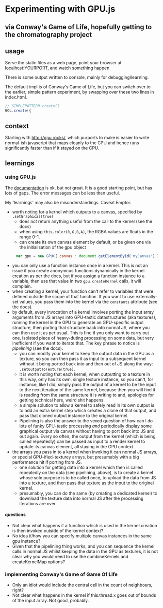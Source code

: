 # Experimenting with GPU.js
## via Conway's Game of Life, hopefully getting to the chromatography project

## usage

Serve the static files as a web page, point your browser at localhost:YOURPORT, and watch something happen.

There is some output written to console, mainly for debugging/learning.

The default impl is of Conway's Game of Life, but you can switch over to the earlier, simple pattern experiment, by swapping over these two lines in index.html.

```javascript
// SIMPLEPATTERN.create({
GOL.create({
```

## context

Starting with http://gpu.rocks/, which purports to make is easier to write normal-ish javascript that maps cleanly to the GPU and hence runs significantly faster than if it stayed on the CPU.

## learnings

### using GPU.js

The [documentation](https://github.com/gpujs/gpu.js#table-of-contents) is ok, but not great. It is a good starting point, but has lots of gaps. The error messages can be less than useful.

My 'learnings' may also be misunderstandings. Caveat Emptor.

* worth noting for a kernel which outputs to a canvas, specified by `.setGraphical(true)`
   * does not return anything useful from the call to the kernel (see the docs)
   * when using `this.color(R,G,B,A)`, the RGBA values are floats in the range 0-1.
   * can create its own canvas element by default, or be given one via the initialisation of the gpu object
```javascript
     var gpu = new GPU({ canvas : document.getElementById('myCanvas') });
```
* you can only use a function instance once in a kernel. This is not an issue if you create anonymous functions dynamically in the kernel creation as per the docs, but if you assign a function instance to a variable, then use that value in two `gpu.createKernel` calls, it will complain.
* when creating a kernel, your function can't refer to variables that were defined outside the scope of that function. If you want to use externally-set values, you pass them into the kernel via the `constants` attribute (see the docs).
* by default, every invocation of a kernel involves porting the input array arguments from JS arrays into GPU-tastic datastructures (aka textures), running the kernel in the GPU to generate an GPU-specific output structure, then porting that structure back into normal JS, where you can then use it as per usual. This is fine if you only want to carry out one, isolated piece of heavy-duting processing on some data, but very inefficient if you want to iterate that. The key phrase to notice is *pipelining* (see the docs).
   * you can modify your kernel to keep the output data in the GPU as a texture, so you can then pass it as input to a subsequent kernel without it being ported back into and then out of JS along the way: `.setOutputToTexture(true)`.
   * it is worth noting that each kernel, when outputting to a texture in this way, only has its own, single texture instance, so you can't, for instance, like I did, simply pass the output of a kernel to be the input to the next iteration of the same kernel, because then you will find it is reading from the same structure it is writing to and, apologies for getting technical here, weird shit happens.
   * a simple solution to allow a kernel to safely read in its own output is to add an extra kernel step which creates a clone of that output, and pass that cloned output instance to the original kernel.
   * Pipelining is also the answer to the vexed question of how can I do lots of funky GPU-tastic processing *and* periodically display some graphical output via canvas without having to port back into JS and out again. Every so often, the output from the kernel (which is being called repeatedly) can be passed as input to a render kernel to update its canvas element, all staying in the GPU context.  
* the arrays you pass in to a kernel when invoking it can normal JS arrays, or special GPU-ified-texturey arrays, but presumably with a big performance hit if porting from JS.
   * one solution for getting data into a kernel which then is called repeatedly on the data (see pipelining, above), is to create a kernel whose sole purpose is to be called once, to upload the data from JS into a texture, and then pass that texture as the input to the original kernel.
   * presumably, you can do the same (by creating a dedicated kernel) to download the texture data into normal JS after the processing iterations are over.

#### questions

* Not clear what happens if a function which is used in the kernel creation is then invoked outside of the kernel context?
* No idea if/how you can specify multiple canvas instances in the same gpu instance?
* Given that the pipelining thing works, and you can sequence the kernel calls in normal JS whilst keeping the data in the GPU as textures, it is not clear why you would need to use the combineKernels and createKernelMap options?

### implementing Conway's Game of Game Of Life

* Only an idiot would include the central cell in the count of neighbours, right?
* Not clear what happens in the kernel if this.thread.x goes out of bounds of the input array. Not good, probably.
